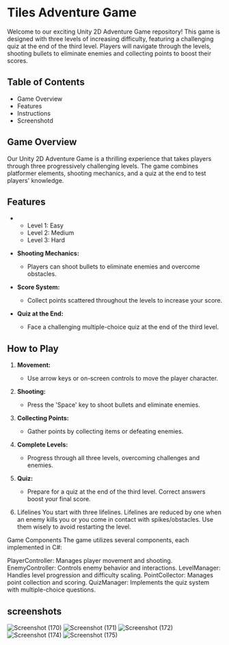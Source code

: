 # Tiles Adventure Game

Welcome to our exciting Unity 2D Adventure Game repository! This game is designed with three levels of increasing difficulty, featuring a challenging quiz at the end of the third level. Players will navigate through the levels, shooting bullets to eliminate enemies and collecting points to boost their scores.

## Table of Contents
- Game Overview
- Features
- Instructions
- Screenshotd


## Game Overview
Our Unity 2D Adventure Game is a thrilling experience that takes players through three progressively challenging levels. The game combines platformer elements, shooting mechanics, and a quiz at the end to test players' knowledge.

## Features
- 
  - Level 1: Easy
  - Level 2: Medium
  - Level 3: Hard

- **Shooting Mechanics:**
  - Players can shoot bullets to eliminate enemies and overcome obstacles.

- **Score System:**
  - Collect points scattered throughout the levels to increase your score.

- **Quiz at the End:**
  - Face a challenging multiple-choice quiz at the end of the third level.

## How to Play
1. **Movement:**
   - Use arrow keys or on-screen controls to move the player character.
   
2. **Shooting:**
   - Press the 'Space' key to shoot bullets and eliminate enemies.

3. **Collecting Points:**
   - Gather points by collecting items or defeating enemies.

4. **Complete Levels:**
   - Progress through all three levels, overcoming challenges and enemies.

5. **Quiz:**
   - Prepare for a quiz at the end of the third level. Correct answers boost your final score.
  
6. Lifelines
You start with three lifelines. Lifelines are reduced by one when an enemy kills you or you come in contact with spikes/obstacles. Use them wisely to avoid restarting the level.


Game Components
The game utilizes several components, each implemented in C#:

PlayerController: Manages player movement and shooting.
EnemyController: Controls enemy behavior and interactions.
LevelManager: Handles level progression and difficulty scaling.
PointCollector: Manages point collection and scoring.
QuizManager: Implements the quiz system with multiple-choice questions.


## screenshots

![Screenshot (170)](https://github.com/omkar07070/Tiles/assets/150511938/272c887c-d9a1-4eb9-a3ff-91f649506774)
![Screenshot (171)](https://github.com/omkar07070/Tiles/assets/150511938/283f8357-1c3a-446c-a9a3-85883dedd124)
![Screenshot (172)](https://github.com/omkar07070/Tiles/assets/150511938/4bff0785-33dd-4ed0-8967-7f1ed7c6a27f)
![Screenshot (174)](https://github.com/omkar07070/Tiles/assets/150511938/a95500cb-1a9b-47ad-83fa-515b34094006)
![Screenshot (175)](https://github.com/omkar07070/Tiles/assets/150511938/73a2641d-8410-4427-b709-ef571413039c)






